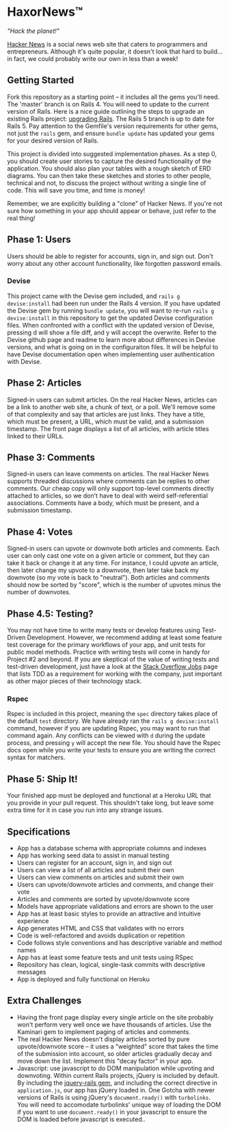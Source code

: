# HaxorNews&trade;

*"Hack the planet!"*

[Hacker News](https://news.ycombinator.com/) is a social news web site that caters to programmers and entrepreneurs. Although it's quite popular, it doesn't look that hard to build... in fact, we could probably write our own in less than a week!

## Getting Started

Fork this repository as a starting point &ndash; it includes all the gems you'll need. The 'master' branch is on Rails 4. You will need to update to the current version of Rails. Here is a nice guide outlining the steps to upgrade an existing Rails project: [upgrading Rails](http://railsapps.github.io/updating-rails.html). The Rails 5 branch is up to date for Rails 5. Pay attention to the Gemfile's version requirements for other gems, not just the `rails` gem, and ensure `bundle update` has updated your gems for your desired version of Rails.

This project is divided into suggested implementation phases. As a step 0, you should create user stories to capture the desired functionality of the application. You should also plan your tables with a rough sketch of ERD diagrams. You can then take these sketches and stories to other people, technical and not, to discuss the project without writing a single line of code. This will save you time, and time is money!

Remember, we are explicitly building a "clone" of Hacker News. If you're not sure how something in your app should appear or behave, just refer to the real thing!

## Phase 1: Users

Users should be able to register for accounts, sign in, and sign out. Don't worry about any other account functionality, like forgotten password emails. 

### Devise

This project came with the Devise gem included, and `rails g devise:install` had been run under the Rails 4 version. If you have updated the Devise gem by running `bundle update`, you will want to re-run `rails g devise:install` in this repository to get the updated Devise configuration files. When confronted with a conflict with the updated version of Devise, pressing d will show a file diff, and y will accept the overwrite. Refer to the Devise github page and readme to learn more about differences in Devise versions, and what is going on in the configuraiton files. It will be helpful to have Devise documentation open when implementing user authentication with Devise.

## Phase 2: Articles

Signed-in users can submit articles. On the real Hacker News, articles can be a link to another web site, a chunk of text, or a poll. We'll remove some of that complexity and say that articles are just links. They have a title, which must be present, a URL, which must be valid, and a submission timestamp. The front page displays a list of all articles, with article titles linked to their URLs.

## Phase 3: Comments

Signed-in users can leave comments on articles. The real Hacker News supports threaded discussions where comments can be replies to other comments. Our cheap copy will only support top-level comments directly attached to articles, so we don't have to deal with weird self-referential associations. Comments have a body, which must be present, and a submission timestamp.

## Phase 4: Votes

Signed-in users can upvote or downvote both articles and comments. Each user can only cast one vote on a given article or comment, but they can take it back or change it at any time. For instance, I could upvote an article, then later change my upvote to a downvote, then later take back my downvote (so my vote is back to "neutral"). Both articles and comments should now be sorted by "score", which is the number of upvotes minus the number of downvotes.

## Phase 4.5: Testing?

You may not have time to write many tests or develop features using Test-Driven Development. However, we recommend adding at least some feature test coverage for the primary workflows of your app, and unit tests for public model methods. Practice with writing tests will come in handy for Project #2 and beyond. If you are skeptical of the value of writing tests and test-driven development, just have a look at the [Stack Overflow Jobs](http://stackoverflow.com/jobs?tl=tdd) page that lists TDD as a requirement for working with the company, just important as other major pieces of their technology stack.

### Rspec

Rspec is included in this project, meaning the `spec` directory takes place of the default `test` directory. We have already ran the `rails g devise:install` command, however if you are updating Rspec, you may want to run that command again. Any conflicts can be viewed with `d` during the update process, and pressing `y` will accept the new file. You should have the Rspec docs open while you write your tests to ensure you are writing the correct syntax for matchers.

## Phase 5: Ship It!

Your finished app must be deployed and functional at a Heroku URL that you provide in your pull request. This shouldn't take long, but leave some extra time for it in case you run into any strange issues.

## Specifications

* App has a database schema with appropriate columns and indexes
* App has working seed data to assist in manual testing
* Users can register for an account, sign in, and sign out
* Users can view a list of all articles and submit their own
* Users can view comments on articles and submit their own
* Users can upvote/downvote articles and comments, and change their vote
* Articles and comments are sorted by upvote/downvote score
* Models have appropriate validations and errors are shown to the user
* App has at least basic styles to provide an attractive and intuitive experience
* App generates HTML and CSS that validates with no errors
* Code is well-refactored and avoids duplication or repetition
* Code follows style conventions and has descriptive variable and method names
* App has at least some feature tests and unit tests using RSpec
* Repository has clean, logical, single-task commits with descriptive messages
* App is deployed and fully functional on Heroku

## Extra Challenges

* Having the front page display every single article on the site probably won't perform very well once we have thousands of articles. Use the Kaminari gem to implement paging of articles and comments.
* The real Hacker News doesn't display articles sorted by pure upvote/downvote score &ndash; it uses a "weighted" score that takes the time of the submission into account, so older articles gradually decay and move down the list. Implement this "decay factor" in your app.
* Javascript: use javascript to do DOM manipulation while upvoting and downvoting. Within current Rails projects, jQuery is included by default. By including the [jquery-rails gem](https://github.com/rails/jquery-rails), and including the correct directive in `application.js`, our app has jQuery loaded in. One Gotcha with newer versions of Rails is using jQuery's `document.ready()` with `turbolinks`. You will need to accomodate turbolinks' unique way of loading the DOM if you want to use `document.ready()` in your javascript to ensure the DOM is loaded before javascript is executed..
